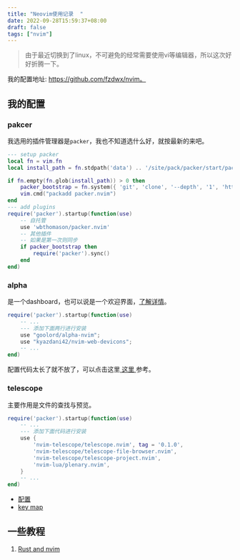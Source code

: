 ```yaml
---
title: "Neovim使用记录  "
date: 2022-09-28T15:59:37+08:00
draft: false
tags: ["nvim"]
---
```


> 由于最近切换到了linux，不可避免的经常需要使用vi等编辑器，所以这次好好折腾一下。

我的配置地址: https://github.com/fzdwx/nvim。

## 我的配置

### pakcer

我选用的插件管理器是`packer`，我也不知道选什么好，就按最新的来吧。

```lua
--- setup packer
local fn = vim.fn
local install_path = fn.stdpath('data') .. '/site/pack/packer/start/packer.nvim'

if fn.empty(fn.glob(install_path)) > 0 then
    packer_bootstrap = fn.system({ 'git', 'clone', '--depth', '1', 'https://github.com/wbthomason/packer.nvim', install_path })
    vim.cmd("packadd packer.nvim")
end
--- add plugins
require('packer').startup(function(use)
    -- 自托管
    use 'wbthomason/packer.nvim'
    -- 其他插件
    -- 如果是第一次则同步
    if packer_bootstrap then
        require('packer').sync()
    end
end)
```

### alpha

是一个dashboard，也可以说是一个欢迎界面，[了解详情](https://github.com/goolord/alpha-nvim)。

```lua
require('packer').startup(function(use)
    -- ...
    --- 添加下面两行进行安装
    use "goolord/alpha-nvim";
    use "kyazdani42/nvim-web-devicons";
    -- ...
end)
```

配置代码太长了就不放了，可以点击这里[ 这里 ](https://github.com/fzdwx/nvim/blob/main/lua/config/plugins/alpha.lua)参考。

### telescope

主要作用是文件的查找与预览。

```lua
require('packer').startup(function(use)
    -- ...
    --- 添加下面代码进行安装
    use {
        'nvim-telescope/telescope.nvim', tag = '0.1.0',
        'nvim-telescope/telescope-file-browser.nvim',
        'nvim-telescope/telescope-project.nvim',
        'nvim-lua/plenary.nvim',
    }
    -- ...
end)
```

- [配置](https://github.com/fzdwx/nvim/blob/main/lua/config/plugins/telescope.lua)
- [key map](https://github.com/fzdwx/nvim/blob/main/lua/config/key/init.lua#L34-L52)

## 一些教程

1. [Rust and nvim](https://rsdlt.github.io/posts/rust-nvim-ide-guide-walkthrough-development-debug/)